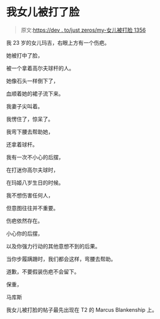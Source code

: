 # 我女儿被打了脸

> 原文:[https://dev . to/just zeros/my-女儿被打脸 1356](https://dev.to/justzeros/my-daughter-was-hit-in-the-face-1356)

我 23 岁的女儿玛吉，右眼上方有一个伤疤。

她被打中了脸，

被一个拿着高尔夫球杆的人。

她像石头一样倒下了，

血顺着她的裙子流下来。

我妻子尖叫着。

我愣住了，惊呆了。

我弯下腰去帮助她，

还拿着球杆。

我有一次不小心的后摆，

在打迷你高尔夫球时，

在玛姬八岁生日的时候。

我不想伤害任何人，

但意图往往并不重要。

伤疤依然存在。

小心你的后摆，

以及你强力行动的其他意想不到的后果。

当你步履蹒跚时，我们都会这样，弯腰去帮助。

道歉，不要假装伤疤不会留下。

保重，

马库斯

我女儿被打脸的帖子最先出现在 T2 的 Marcus Blankenship 上。